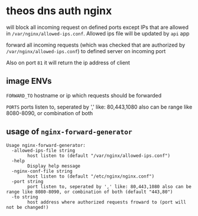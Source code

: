 # theos dns auth nginx
will block all incoming request on defined ports except IPs that are allowed in `/var/nginx/allowed-ips.conf`.
Allowed ips file will be updated by `api` app

forward all incoming requests (which was checked that are authorized by `/var/nginx/allowed-ips.conf`) to defined server on incoming port

Also on port `81` it will return the ip address of client

## image ENVs
`FORWARD_TO` hostname or ip which requests should be forwarded

`PORTS` ports listen to, seperated by ',' like: 80,443,1080 also can be range like 8080-8090, or combination of both


## usage of `nginx-forward-generator`

```
Usage nginx-forward-generator:
  -allowed-ips-file string
        host listen to (default "/var/nginx/allowed-ips.conf")
  -help
        Display help message
  -nginx-conf-file string
        host listen to (default "/etc/nginx/nginx.conf")
  -port string
        port listen to, seperated by ',' like: 80,443,1080 also can be range like 8080-8090, or combination of both (default "443,80")
  -to string
        host address where authorized requests froward to (port will not be changed!)
```